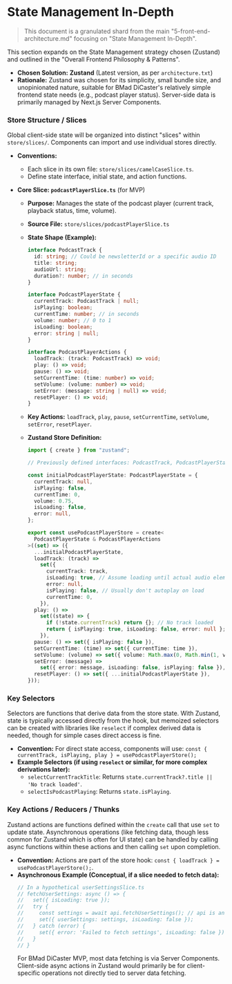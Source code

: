 # State Management In-Depth

> This document is a granulated shard from the main "5-front-end-architecture.md" focusing on "State Management In-Depth".

This section expands on the State Management strategy chosen (Zustand) and outlined in the "Overall Frontend Philosophy & Patterns".

- **Chosen Solution:** **Zustand** (Latest version, as per `architecture.txt`)
- **Rationale:** Zustand was chosen for its simplicity, small bundle size, and unopinionated nature, suitable for BMad DiCaster's relatively simple frontend state needs (e.g., podcast player status). Server-side data is primarily managed by Next.js Server Components.

### Store Structure / Slices

Global client-side state will be organized into distinct "slices" within `store/slices/`. Components can import and use individual stores directly.

- **Conventions:**
  - Each slice in its own file: `store/slices/camelCaseSlice.ts`.
  - Define state interface, initial state, and action functions.
- **Core Slice: `podcastPlayerSlice.ts`** (for MVP)

  - **Purpose:** Manages the state of the podcast player (current track, playback status, time, volume).
  - **Source File:** `store/slices/podcastPlayerSlice.ts`
  - **State Shape (Example):**

    ```typescript
    interface PodcastTrack {
      id: string; // Could be newsletterId or a specific audio ID
      title: string;
      audioUrl: string;
      duration?: number; // in seconds
    }

    interface PodcastPlayerState {
      currentTrack: PodcastTrack | null;
      isPlaying: boolean;
      currentTime: number; // in seconds
      volume: number; // 0 to 1
      isLoading: boolean;
      error: string | null;
    }

    interface PodcastPlayerActions {
      loadTrack: (track: PodcastTrack) => void;
      play: () => void;
      pause: () => void;
      setCurrentTime: (time: number) => void;
      setVolume: (volume: number) => void;
      setError: (message: string | null) => void;
      resetPlayer: () => void;
    }
    ```

  - **Key Actions:** `loadTrack`, `play`, `pause`, `setCurrentTime`, `setVolume`, `setError`, `resetPlayer`.
  - **Zustand Store Definition:**

    ```typescript
    import { create } from "zustand";

    // Previously defined interfaces: PodcastTrack, PodcastPlayerState, PodcastPlayerActions

    const initialPodcastPlayerState: PodcastPlayerState = {
      currentTrack: null,
      isPlaying: false,
      currentTime: 0,
      volume: 0.75,
      isLoading: false,
      error: null,
    };

    export const usePodcastPlayerStore = create<
      PodcastPlayerState & PodcastPlayerActions
    >((set) => ({
      ...initialPodcastPlayerState,
      loadTrack: (track) =>
        set({
          currentTrack: track,
          isLoading: true, // Assume loading until actual audio element confirms
          error: null,
          isPlaying: false, // Usually don't autoplay on load
          currentTime: 0,
        }),
      play: () =>
        set((state) => {
          if (!state.currentTrack) return {}; // No track loaded
          return { isPlaying: true, isLoading: false, error: null };
        }),
      pause: () => set({ isPlaying: false }),
      setCurrentTime: (time) => set({ currentTime: time }),
      setVolume: (volume) => set({ volume: Math.max(0, Math.min(1, volume)) }),
      setError: (message) =>
        set({ error: message, isLoading: false, isPlaying: false }),
      resetPlayer: () => set({ ...initialPodcastPlayerState }),
    }));
    ```

### Key Selectors

Selectors are functions that derive data from the store state. With Zustand, state is typically accessed directly from the hook, but memoized selectors can be created with libraries like `reselect` if complex derived data is needed, though for simple cases direct access is fine.

- **Convention:** For direct state access, components will use: `const { currentTrack, isPlaying, play } = usePodcastPlayerStore();`
- **Example Selectors (if using `reselect` or similar, for more complex derivations later):**
  - `selectCurrentTrackTitle`: Returns `state.currentTrack?.title || 'No track loaded'`.
  - `selectIsPodcastPlaying`: Returns `state.isPlaying`.

### Key Actions / Reducers / Thunks

Zustand actions are functions defined within the `create` call that use `set` to update state. Asynchronous operations (like fetching data, though less common for Zustand which is often for UI state) can be handled by calling async functions within these actions and then calling `set` upon completion.

- **Convention:** Actions are part of the store hook: `const { loadTrack } = usePodcastPlayerStore();`.
- **Asynchronous Example (Conceptual, if a slice needed to fetch data):**
  ```typescript
  // In a hypothetical userSettingsSlice.ts
  // fetchUserSettings: async () => {
  //   set({ isLoading: true });
  //   try {
  //     const settings = await api.fetchUserSettings(); // api is an imported service
  //     set({ userSettings: settings, isLoading: false });
  //   } catch (error) {
  //     set({ error: 'Failed to fetch settings', isLoading: false });
  //   }
  // }
  ```
  For BMad DiCaster MVP, most data fetching is via Server Components. Client-side async actions in Zustand would primarily be for client-specific operations not directly tied to server data fetching.
